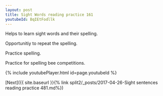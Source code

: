 ```yaml
---
layout: post
title: Sight Words reading practice 161
youtubeId: BqIEtFodllk
---
```

 
 
Helps to learn sight words and their spelling.

Opportunitiy to repeat the spelling. 

Practice spelling. 
 
Practice for spelling bee competitions. 
 
{% include youtubePlayer.html id=page.youtubeId %}
 
 

[Next]({{ site.baseurl }}{% link  split2/_posts/2017-04-26-Sight sentences reading practice 481.md%})
 
